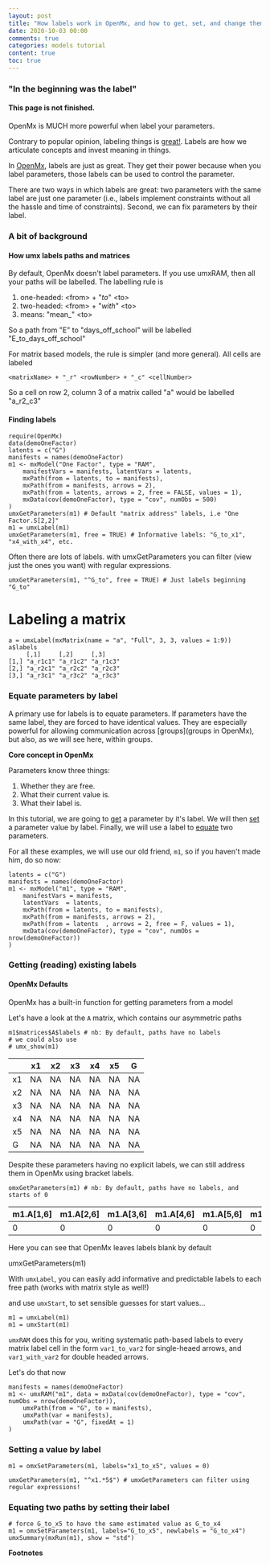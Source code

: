 ```yaml
---
layout: post
title: "How labels work in OpenMx, and how to get, set, and change them using umx."
date: 2020-10-03 00:00
comments: true
categories: models tutorial
content: true
toc: true
---
```


### "In the beginning was the  label"

#### This page is not finished.


OpenMx is MUCH more powerful when label your parameters.

Contrary to popular opinion, labeling things is [great!](http://www.amazon.com/Origin-Concepts-Oxford-Cognitive-Development). Labels are how we articulate concepts and invest meaning in things.

In [OpenMx](http://openmx.psyc.virginia.edu), labels are just as great. They get their power because when you label parameters, those labels can be used to control the parameter.

There are two ways in which labels are great: two parameters with the same label are just one parameter (i.e., labels implement constraints without all the hassle and time of constraints). Second, we can fix parameters by their label.

<a name="background"></a>
### A bit of background

#### How umx labels paths and matrices
By default, OpenMx doesn't label parameters. If you use umxRAM, then all your paths will be labelled. The labelling rule is

1. one-headed: &lt;from&gt; + &quot;_to_&quot; &lt;to&gt;
2. two-headed: &lt;from&gt; + &quot;_with_&quot; &lt;to&gt;
3. means: &quot;mean_&quot; &lt;to&gt;

So a path from "E" to "days_off_school" will be labelled "E_to_days_off_school"

For matrix based models, the rule is simpler (and more general). All cells are labeled

```splus
<matrixName> + "_r" <rowNumber> + "_c" <cellNumber>
```

So a cell on row 2, column 3 of a matrix called "a" would be labelled "a_r2_c3"

<a name = "finding"></a>
#### Finding labels

```splus
require(OpenMx)
data(demoOneFactor)
latents = c("G")
manifests = names(demoOneFactor)
m1 <- mxModel("One Factor", type = "RAM",
	manifestVars = manifests, latentVars = latents,
	mxPath(from = latents, to = manifests),
	mxPath(from = manifests, arrows = 2),
	mxPath(from = latents, arrows = 2, free = FALSE, values = 1),
	mxData(cov(demoOneFactor), type = "cov", numObs = 500)
)
umxGetParameters(m1) # Default "matrix address" labels, i.e "One Factor.S[2,2]"
m1 = umxLabel(m1)
umxGetParameters(m1, free = TRUE) # Informative labels: "G_to_x1", "x4_with_x4", etc.

```

Often there are lots of labels. with umxGetParameters you can filter (view just the ones you want) with regular expressions.

```splus
umxGetParameters(m1, "^G_to", free = TRUE) # Just labels beginning "G_to"
```

# Labeling a matrix

```splus
a = umxLabel(mxMatrix(name = "a", "Full", 3, 3, values = 1:9))
a$labels
     [,1]     [,2]     [,3]    
[1,] "a_r1c1" "a_r1c2" "a_r1c3"
[2,] "a_r2c1" "a_r2c2" "a_r2c3"
[3,] "a_r3c1" "a_r3c2" "a_r3c3"

```

<a name = "equating"></a>
### Equate parameters by label
A primary use for labels is to equate parameters. If parameters have the same label, they are forced to have identical values. They are especially powerful for allowing communication across [groups](groups in OpenMx), but also, as we will see here, within groups.

**Core concept in OpenMx**

Parameters know three things:
1. Whether they are free.
2. What their current value is.
3. What their label is.

In this tutorial, we are going to [get](#getLabels) a parameter by it's label. We will then [set](#setLabels) a parameter value by label. Finally, we will use a label to [equate](#equate) two parameters.

For all these examples, we will use our old friend, `m1`, so if you haven't made him, do so now:

``` splus
latents = c("G")
manifests = names(demoOneFactor)
m1 <- mxModel("m1", type = "RAM",
	manifestVars = manifests,
	latentVars  = latents,
	mxPath(from = latents, to = manifests),
	mxPath(from = manifests, arrows = 2),
	mxPath(from = latents  , arrows = 2, free = F, values = 1),
	mxData(cov(demoOneFactor), type = "cov", numObs = nrow(demoOneFactor))
)
```

<a name="getLabels"></a>
### Getting (reading) existing labels

#### OpenMx Defaults

OpenMx has a built-in function for getting parameters from a model

Let's have a look at the `A` matrix, which contains our asymmetric paths

```splus
m1$matrices$A$labels # nb: By default, paths have no labels
# we could also use
# umx_show(m1)
```

|   | x1 | x2 | x3 | x4 | x5 |  G |
|---|----|----|----|----|----|----|
|x1 | NA | NA | NA | NA | NA | NA |
|x2 | NA | NA | NA | NA | NA | NA |
|x3 | NA | NA | NA | NA | NA | NA |
|x4 | NA | NA | NA | NA | NA | NA |
|x5 | NA | NA | NA | NA | NA | NA |
|G  | NA | NA | NA | NA | NA | NA |

Despite these parameters having no explicit labels, we can still address them in OpenMx using bracket labels.

```splus
omxGetParameters(m1) # nb: By default, paths have no labels, and starts of 0
```

| m1.A[1,6] |  m1.A[2,6] |  m1.A[3,6] |  m1.A[4,6] |  m1.A[5,6] |  m1.S[1,1] |  m1.S[2,2] | m1.S[3,3] |  m1.S[4,4] |  m1.S[5,5] |  
|-----------|------------|------------|------------|------------|------------|------------|-----------|------------|------------|  
|        0  |         0  |       0    |     0      |  0         |    0       |     0      |    0      |    0       |         0  |

Here you can see that OpenMx leaves labels blank by default

umxGetParameters(m1)

With `umxLabel`, you can easily add informative and predictable labels to each free path (works with matrix style as well!)

and use `umxStart`, to set sensible guesses for start values...

``` splus
m1 = umxLabel(m1)
m1 = umxStart(m1)
```

`umxRAM` does this for you, writing systematic path-based labels to every matrix label cell in the form `var1_to_var2` for single-heaed arrows, and `var1_with_var2` for double headed arrows.

Let's do that now

``` splus
manifests = names(demoOneFactor)
m1 <- umxRAM("m1", data = mxData(cov(demoOneFactor), type = "cov", numObs = nrow(demoOneFactor)),
	umxPath(from = "G", to = manifests),
	umxPath(var = manifests),
	umxPath(var = "G", fixedAt = 1)	
)
```

<a name="setLabels"></a>
### Setting a value by label

``` splus
m1 = omxSetParameters(m1, labels="x1_to_x5", values = 0)

umxGetParameters(m1, "^x1.*5$") # umxGetParameters can filter using regular expressions!
```

<a name="equate"></a>
### Equating two paths by  setting their label

``` splus
# force G_to_x5 to have the same estimated value as G_to_x4
m1 = omxSetParameters(m1, labels="G_to_x5", newlabels = "G_to_x4")
umxSummary(mxRun(m1), show = "std")
```

**Footnotes**
[^1]: 